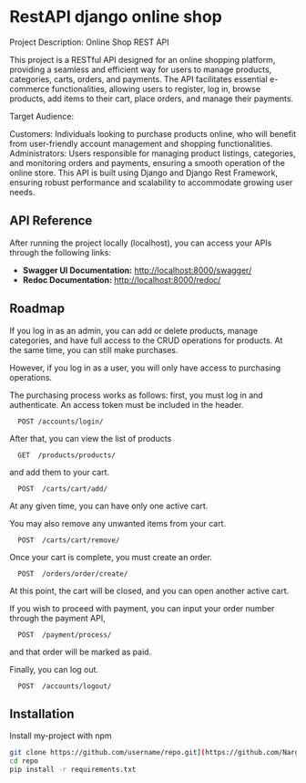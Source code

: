 
# RestAPI django online shop

Project Description: Online Shop REST API

This project is a RESTful API designed for an online shopping platform, providing a seamless and efficient way for users to manage products, categories, carts, orders, and payments. The API facilitates essential e-commerce functionalities, allowing users to register, log in, browse products, add items to their cart, place orders, and manage their payments.

Target Audience:

Customers: Individuals looking to purchase products online, who will benefit from user-friendly account management and shopping functionalities.
Administrators: Users responsible for managing product listings, categories, and monitoring orders and payments, ensuring a smooth operation of the online store.
This API is built using Django and Django Rest Framework, ensuring robust performance and scalability to accommodate growing user needs.

## API Reference


After running the project locally (localhost), you can access your APIs through the following links:

- **Swagger UI Documentation:** [http://localhost:8000/swagger/](http://localhost:8000/swagger/)
- **Redoc Documentation:** [http://localhost:8000/redoc/](http://localhost:8000/redoc/)
## Roadmap

If you log in as an admin, you can add or delete products, manage categories, and have full access to the CRUD operations for products. At the same time, you can still make purchases.

However, if you log in as a user, you will only have access to purchasing operations.

The purchasing process works as follows: 
first, you must log in and authenticate. An access token must be included in the header.

```http
  POST /accounts/login/
```
After that, you can view the list of products
```http
  GET  /products/products/
```

and add them to your cart.

```http
  POST  /carts/cart/add/
```
At any given time, you can have only one active cart.

You may also remove any unwanted items from your cart.
```http
  POST  /carts/cart/remove/
```
Once your cart is complete, you must create an order.

```http
  POST  /orders/order/create/
```

At this point, the cart will be closed, and you can open another active cart.

If you wish to proceed with payment, you can input your order number through the payment API,

```http
  POST  /payment/process/
```
and that order will be marked as paid.


Finally, you can log out.

```http
  POST  /accounts/logout/
```


## Installation

Install my-project with npm

```bash
git clone https://github.com/username/repo.git](https://github.com/Narges99/RestApiOnlineShopDjango.git
cd repo
pip install -r requirements.txt
